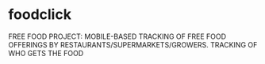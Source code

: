 # foodclick
FREE FOOD PROJECT: MOBILE-BASED TRACKING OF FREE FOOD OFFERINGS BY RESTAURANTS/SUPERMARKETS/GROWERS. TRACKING OF WHO GETS THE FOOD 
